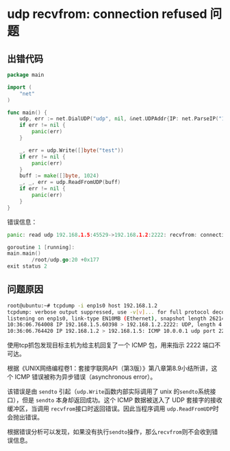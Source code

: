 # udp recvfrom: connection refused 问题

## 出错代码

```go
package main

import (
	"net"
)

func main() {
    udp, err := net.DialUDP("udp", nil, &net.UDPAddr{IP: net.ParseIP("192.168.1.2"),Port: 2222})
	if err != nil {
		panic(err)
	}

	_, err = udp.Write([]byte("test"))
	if err != nil {
		panic(err)
	}
	buff := make([]byte, 1024)
	_, _, err = udp.ReadFromUDP(buff)
	if err != nil {
		panic(err)
	}
}
```

错误信息：

```go
panic: read udp 192.168.1.5:45529->192.168.1.2:2222: recvfrom: connection refused

goroutine 1 [running]:
main.main()
        /root/udp.go:20 +0x177
exit status 2
```

## 问题原因

```bash
root@ubuntu:~# tcpdump -i enp1s0 host 192.168.1.2
tcpdump: verbose output suppressed, use -v[v]... for full protocol decode
listening on enp1s0, link-type EN10MB (Ethernet), snapshot length 262144 bytes
10:36:06.764008 IP 192.168.1.5.60398 > 192.168.1.2.2222: UDP, length 4
10:36:06.764420 IP 192.168.1.2 > 192.168.1.5: ICMP 10.0.0.1 udp port 2222 unreachable, length 40
```

使用tcp抓包发现目标主机为给主机回复了一个 ICMP 包，用来指示 2222 端口不可达。

根据《UNIX网络编程卷1：套接字联网API（第3版）》第八章第8.9小结所讲，这个 ICMP 错误被称为异步错误（asynchronous error）。

该错误是由 `sendto` 引起（`udp.Write`函数内部实际调用了 unix 的`sendto`系统接口），但是 `sendto` 本身却返回成功。这个 ICMP 数据被送入了 UDP 套接字的接收缓冲区，当调用 `recvfrom`接口时返回错误。因此当程序调用 `udp.ReadFromUDP`时会抛出错误。

根据错误分析可以发现，如果没有执行`sendto`操作，那么`recvfrom`则不会收到错误信息。